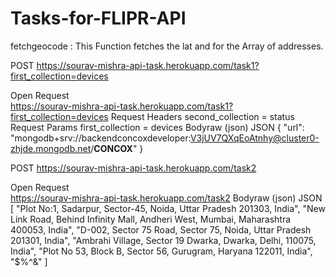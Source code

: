 # Tasks-for-FLIPR-API
fetchgeocode : This Function fetches the lat and for the Array of addresses.

POST
https://sourav-mishra-api-task.herokuapp.com/task1?first_collection=devices


Open Request  
https://sourav-mishra-api-task.herokuapp.com/task1?first_collection=devices
Request Headers
second_collection = status
Request Params
first_collection = devices
Bodyraw (json)
JSON
{
  "url": "mongodb+srv://backendconcoxdeveloper:V3jUV7QXqEoAtnhy@cluster0-zhjde.mongodb.net/__CONCOX__"
}



POST
https://sourav-mishra-api-task.herokuapp.com/task2


Open Request  
https://sourav-mishra-api-task.herokuapp.com/task2
Bodyraw (json)
JSON
[
  "Plot No:1, Sadarpur, Sector-45, Noida, Uttar Pradesh 201303, India",
  "New Link Road, Behind Infinity Mall, Andheri West, Mumbai, Maharashtra 400053, India",
  "D-002, Sector 75 Road, Sector 75, Noida, Uttar Pradesh 201301, India",
  "Ambrahi Village, Sector 19 Dwarka, Dwarka, Delhi, 110075, India",
  "Plot No 53, Block B, Sector 56, Gurugram, Haryana 122011, India",
  "$%^&"
]

